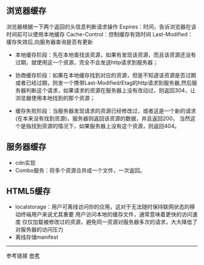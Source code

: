 
## 浏览器缓存

浏览器根据一下两个返回的头信息判断请求操作
Expires：时间，告诉浏览器在该时间前可以使用本地缓存
Cache-Control：控制缓存有效时间
Last-Modified：缓存失效后,向服务器查询是否有更新

- 本地缓存阶段：先在本地查找该资源，如果有发现该资源，而且该资源还没有过期，就使用这一个资源，完全不会发送http请求到服务器；
- 协商缓存阶段：如果在本地缓存找到对应的资源，但是不知道该资源是否过期或者已经过期，则发一个携带Last-Modified/Etag的http请求到服务器,然后服务器判断这个请求，如果请求的资源在服务器上没有改动过，则返回304，让浏览器使用本地找到的那个资源；

- 缓存失败阶段：当服务器发现请求的资源已经修改过，或者这是一个新的请求(在本来没有找到资源)，服务器则返回该资源的数据，并且返回200， 当然这个是指找到资源的情况下，如果服务器上没有这个资源，则返回404。

## 服务器缓存
- cdn实现
- Combo服务：将多个资源合并成一个文件，一次返回。
## HTML5缓存

- localstorage：用户可离线访问你的应用，这对于无法随时保持联网状态的移动终端用户来说尤其重要
用户访问本地的缓存文件，通常意味着更快的访问速度
仅仅加载被修改过的资源，避免同一资源对服务器多次的请求，大大降低了对服务器的访问压力
- 离线存储manifest

*****
参考链接
[参考](http://imweb.io/topic/55c6f9bac222e3af6ce235b9)